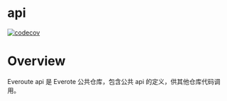 # api
[![codecov](https://codecov.io/gh/everoute/api/graph/badge.svg?token=mLYbOXLx3n)](https://codecov.io/gh/everoute/api)

# Overview

Everoute api 是 Everote 公共仓库，包含公共 api 的定义，供其他仓库代码调用。
